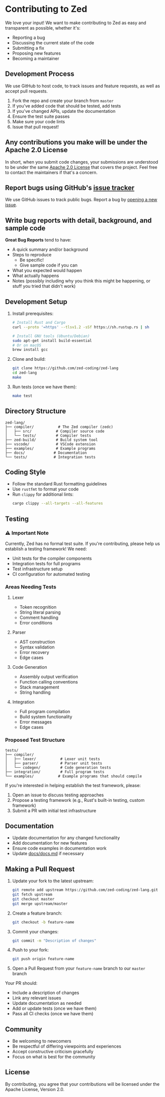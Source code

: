 # Contributing to Zed

We love your input! We want to make contributing to Zed as easy and transparent as possible, whether it's:

- Reporting a bug
- Discussing the current state of the code
- Submitting a fix
- Proposing new features
- Becoming a maintainer

## Development Process

We use GitHub to host code, to track issues and feature requests, as well as accept pull requests.

1. Fork the repo and create your branch from `master`
2. If you've added code that should be tested, add tests
3. If you've changed APIs, update the documentation
4. Ensure the test suite passes
5. Make sure your code lints
6. Issue that pull request!

## Any contributions you make will be under the Apache 2.0 License
In short, when you submit code changes, your submissions are understood to be under the same [Apache 2.0 License](LICENSE) that covers the project. Feel free to contact the maintainers if that's a concern.

## Report bugs using GitHub's [issue tracker](https://github.com/zed-coding/zed-lang/issues)
We use GitHub issues to track public bugs. Report a bug by [opening a new issue](https://github.com/zed-coding/zed-lang/issues/new).

## Write bug reports with detail, background, and sample code

**Great Bug Reports** tend to have:

- A quick summary and/or background
- Steps to reproduce
  - Be specific!
  - Give sample code if you can
- What you expected would happen
- What actually happens
- Notes (possibly including why you think this might be happening, or stuff you tried that didn't work)

## Development Setup

1. Install prerequisites:
   ```bash
   # Install Rust and Cargo
   curl --proto '=https' --tlsv1.2 -sSf https://sh.rustup.rs | sh

   # Install GNU tools (Ubuntu/Debian)
   sudo apt-get install build-essential
   # Or on macOS
   brew install gcc
   ```

2. Clone and build:
   ```bash
   git clone https://github.com/zed-coding/zed-lang
   cd zed-lang
   make
   ```

3. Run tests (once we have them):
   ```bash
   make test
   ```

## Directory Structure
```
zed-lang/
├── compiler/           # The Zed compiler (zedc)
│   ├── src/           # Compiler source code
│   └── tests/         # Compiler tests
├── zed-build/         # Build system tool
├── vscode/            # VSCode extension
├── examples/          # Example programs
├── docs/             # Documentation
└── tests/            # Integration tests
```

## Coding Style

- Follow the standard Rust formatting guidelines
- Use `rustfmt` to format your code
- Run `clippy` for additional lints:
  ```bash
  cargo clippy --all-targets --all-features
  ```

## Testing

### ⚠️ Important Note
Currently, Zed has no formal test suite. If you're contributing, please help us establish a testing framework! We need:

- Unit tests for the compiler components
- Integration tests for full programs
- Test infrastructure setup
- CI configuration for automated testing

### Areas Needing Tests

1. Lexer
   - Token recognition
   - String literal parsing
   - Comment handling
   - Error conditions

2. Parser
   - AST construction
   - Syntax validation
   - Error recovery
   - Edge cases

3. Code Generation
   - Assembly output verification
   - Function calling conventions
   - Stack management
   - String handling

4. Integration
   - Full program compilation
   - Build system functionality
   - Error messages
   - Edge cases

### Proposed Test Structure
```
tests/
├── compiler/
│   ├── lexer/           # Lexer unit tests
│   ├── parser/          # Parser unit tests
│   └── codegen/         # Code generation tests
├── integration/         # Full program tests
└── examples/           # Example programs that should compile
```

If you're interested in helping establish the test framework, please:
1. Open an issue to discuss testing approaches
2. Propose a testing framework (e.g., Rust's built-in testing, custom framework)
3. Submit a PR with initial test infrastructure

## Documentation

- Update documentation for any changed functionality
- Add documentation for new features
- Ensure code examples in documentation work
- Update [docs/docs.md](docs/docs.md) if necessary

## Making a Pull Request

1. Update your fork to the latest upstream:
   ```bash
   git remote add upstream https://github.com/zed-coding/zed-lang.git
   git fetch upstream
   git checkout master
   git merge upstream/master
   ```

2. Create a feature branch:
   ```bash
   git checkout -b feature-name
   ```

3. Commit your changes:
   ```bash
   git commit -m "Description of changes"
   ```

4. Push to your fork:
   ```bash
   git push origin feature-name
   ```

5. Open a Pull Request from your `feature-name` branch to our `master` branch

Your PR should:
- Include a description of changes
- Link any relevant issues
- Update documentation as needed
- Add or update tests (once we have them)
- Pass all CI checks (once we have them)

## Community

- Be welcoming to newcomers
- Be respectful of differing viewpoints and experiences
- Accept constructive criticism gracefully
- Focus on what is best for the community

## License

By contributing, you agree that your contributions will be licensed under the Apache License, Version 2.0.
